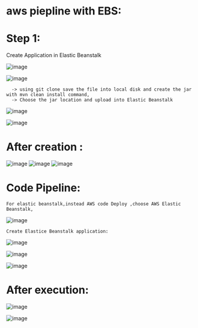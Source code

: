 # aws piepline with EBS:

# Step 1:
  Create Application in Elastic Beanstalk

![image](https://user-images.githubusercontent.com/54719289/110854734-65a9af00-82db-11eb-8f56-be0c9a43a4d5.png)

![image](https://user-images.githubusercontent.com/54719289/110854954-b3beb280-82db-11eb-8f2d-3ce41e57a2da.png)

      -> using git clone save the file into local disk and create the jar with mvn clean install command,
      -> Choose the jar location and upload into Elastic Beanstalk
      
 ![image](https://user-images.githubusercontent.com/54719289/110856753-0b5e1d80-82de-11eb-8721-b24f69aa81b8.png)

![image](https://user-images.githubusercontent.com/54719289/110856934-44968d80-82de-11eb-8be4-2f744444289d.png)


# After creation :

![image](https://user-images.githubusercontent.com/54719289/110858978-c1c30200-82e0-11eb-8669-09e1a97205fc.png)
![image](https://user-images.githubusercontent.com/54719289/110859035-d3a4a500-82e0-11eb-9c36-35f539aead70.png)
![image](https://user-images.githubusercontent.com/54719289/110859113-f46cfa80-82e0-11eb-896f-b1caab719d70.png)


# Code Pipeline:

    For elastic beanstalk,instead AWS code Deploy ,choose AWS Elastic Beanstalk,
    
![image](https://user-images.githubusercontent.com/54719289/110929939-89f2a380-834e-11eb-9614-547af99184df.png)
    
    Create Elastice Beanstalk application:
    
![image](https://user-images.githubusercontent.com/54719289/110932856-076be300-8352-11eb-81cb-61abcaac1f41.png)

![image](https://user-images.githubusercontent.com/54719289/110932932-1ce10d00-8352-11eb-918f-3ca8980c9831.png)

![image](https://user-images.githubusercontent.com/54719289/110934066-90374e80-8353-11eb-8697-8f76d257d4d6.png)

# After execution:

![image](https://user-images.githubusercontent.com/54719289/110934764-76e2d200-8354-11eb-9a0d-8fc6faaa3f38.png)

![image](https://user-images.githubusercontent.com/54719289/110934925-b9a4aa00-8354-11eb-96b2-553509f5c91f.png)




